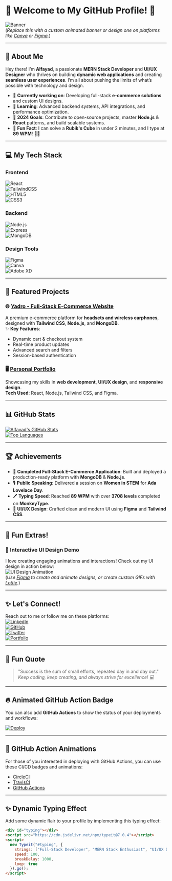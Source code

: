 # 👋 Welcome to My GitHub Profile! 🚀

![Banner](https://user-images.githubusercontent.com/000000/your-banner-link.gif)  
(*Replace this with a custom animated banner or design one on platforms like [Canva](https://www.canva.com/) or [Figma](https://www.figma.com/).*)

---

## 🎉 About Me  

Hey there! I’m **Alfayad**, a passionate **MERN Stack Developer** and **UI/UX Designer** who thrives on building **dynamic web applications** and creating **seamless user experiences**. I’m all about pushing the limits of what’s possible with technology and design.  

- 🔭 **Currently working on**: Developing full-stack **e-commerce solutions** and custom UI designs.  
- 🌱 **Learning**: Advanced backend systems, API integrations, and performance optimization.  
- 🎯 **2024 Goals**: Contribute to open-source projects, master **Node.js** & **React** patterns, and build scalable systems.  
- 💬 **Fun Fact**: I can solve a **Rubik's Cube** in under 2 minutes, and I type at **89 WPM**! 🧩💨  

---

## 💻 My Tech Stack

### **Frontend**  
![React](https://img.shields.io/badge/-React-61DAFB?logo=react&logoColor=black&style=flat)  
![TailwindCSS](https://img.shields.io/badge/-Tailwind_CSS-38B2AC?logo=tailwind-css&logoColor=white&style=flat)  
![HTML5](https://img.shields.io/badge/-HTML5-E34F26?logo=html5&logoColor=white&style=flat)  
![CSS3](https://img.shields.io/badge/-CSS3-1572B6?logo=css3&logoColor=white&style=flat)

### **Backend**  
![Node.js](https://img.shields.io/badge/-Node.js-339933?logo=node.js&logoColor=white&style=flat)  
![Express](https://img.shields.io/badge/-Express.js-000000?logo=express&logoColor=white&style=flat)  
![MongoDB](https://img.shields.io/badge/-MongoDB-47A248?logo=mongodb&logoColor=white&style=flat)

### **Design Tools**  
![Figma](https://img.shields.io/badge/-Figma-F24E1E?logo=figma&logoColor=white&style=flat)  
![Canva](https://img.shields.io/badge/-Canva-00C4CC?logo=canva&logoColor=white&style=flat)  
![Adobe XD](https://img.shields.io/badge/-Adobe_XD-FF61F6?logo=adobe-xd&logoColor=white&style=flat)

---

## 🚀 Featured Projects  

### 🌐 [Yadro - Full-Stack E-Commerce Website](https://github.com/your-username/yadro)  
A premium e-commerce platform for **headsets and wireless earphones**, designed with **Tailwind CSS**, **Node.js**, and **MongoDB**.  
✨ **Key Features**:
- Dynamic cart & checkout system  
- Real-time product updates  
- Advanced search and filters  
- Session-based authentication  

### 🖥️ [Personal Portfolio](https://your-portfolio-link.com)  
Showcasing my skills in **web development**, **UI/UX design**, and **responsive design**.  
**Tech Used**: React, Node.js, Tailwind CSS, and Figma.

---

## 📊 GitHub Stats

[![Alfayad's GitHub Stats](https://github-readme-stats.vercel.app/api?username=your-username&show_icons=true&theme=radical)](https://github.com/your-username)  
[![Top Languages](https://github-readme-stats.vercel.app/api/top-langs/?username=your-username&layout=compact&theme=radical)](https://github.com/your-username)

---

## 🏆 Achievements

- 🎯 **Completed Full-Stack E-Commerce Application**: Built and deployed a production-ready platform with **MongoDB** & **Node.js**.
- 🎙️ **Public Speaking**: Delivered a session on **Women in STEM** for **Ada Lovelace Day**.  
- 🖊️ **Typing Speed**: Reached **89 WPM** with over **3708 levels** completed on **MonkeyType**.  
- 🏅 **UI/UX Design**: Crafted clean and modern UI using **Figma** and **Tailwind CSS**.

---

## 🌟 Fun Extras!  

### 🎨 Interactive UI Design Demo

I love creating engaging animations and interactions! Check out my UI design in action below:  
![UI Design Animation](https://user-images.githubusercontent.com/000000/your-ui-design.gif)  
(*Use [Figma](https://www.figma.com/) to create and animate designs, or create custom GIFs with [Lottie](https://lottiefiles.com/).*)  

---

## ✨ Let's Connect!  

Reach out to me or follow me on these platforms:  
[![LinkedIn](https://img.shields.io/badge/-LinkedIn-0077B5?logo=linkedin&logoColor=white&style=flat)](https://linkedin.com/in/your-linkedin)  
[![GitHub](https://img.shields.io/badge/-GitHub-181717?logo=github&logoColor=white&style=flat)](https://github.com/your-username)  
[![Twitter](https://img.shields.io/badge/-Twitter-1DA1F2?logo=twitter&logoColor=white&style=flat)](https://twitter.com/your-twitter)  
[![Portfolio](https://img.shields.io/badge/-Portfolio-FF5722?logo=google-chrome&logoColor=white&style=flat)](https://your-portfolio-link.com)

---

## 💬 Fun Quote

> "Success is the sum of small efforts, repeated day in and day out."  
*Keep coding, keep creating, and always strive for excellence! 💻*

---

## 🔥 Animated GitHub Action Badge  

You can also add **GitHub Actions** to show the status of your deployments and workflows:  

[![Deploy](https://img.shields.io/badge/deploy-success-green)](https://github.com/your-username/your-project/actions)

---

## 🎥 GitHub Action Animations  

For those of you interested in deploying with GitHub Actions, you can use these CI/CD badges and animations:

- [CircleCI](https://circleci.com/docs/2.0/badges/)  
- [TravisCI](https://travis-ci.org/)  
- [GitHub Actions](https://github.com/features/actions)  

---

## ✨ Dynamic Typing Effect  

Add some dynamic flair to your profile by implementing this typing effect:

```html
<div id="typing"></div>
<script src="https://cdn.jsdelivr.net/npm/typeit@7.0.4"></script>
<script>
  new Typeit("#typing", {
    strings: ["Full-Stack Developer", "MERN Stack Enthusiast", "UI/UX Designer", "E-commerce Developer"],
    speed: 100,
    breakDelay: 1000,
    loop: true
  }).go();
</script>
